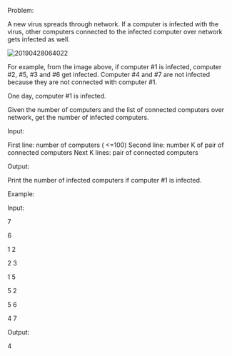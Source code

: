 
Problem:

A new virus spreads through network. If a computer is infected with the virus, other computers connected to the infected computer over network gets infected as well. 

![20190428064022](https://user-images.githubusercontent.com/41462655/56864357-19735100-6987-11e9-8343-40dc6019bf9c.png)


For example, from the image above, if computer #1 is infected, computer #2, #5, #3 and #6 get infected.
 Computer #4 and #7 are not infected because they are not connected with computer #1.

One day, computer #1 is infected.

Given the number of computers and the list of connected computers over network, get the number of infected computers.

Input:

First line: number of computers ( <=100)
Second line: number K of pair of connected computers
Next K lines: pair of connected computers

Output:

Print the number of infected computers if computer #1 is infected.


Example:

Input:

7

6

1 2

2 3

1 5

5 2

5 6

4 7

Output:

4

